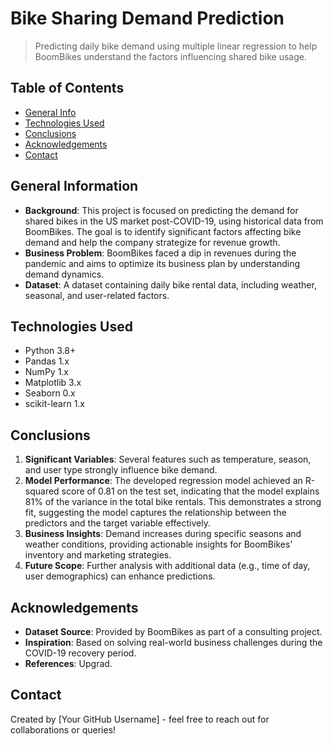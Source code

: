 
# Bike Sharing Demand Prediction

> Predicting daily bike demand using multiple linear regression to help BoomBikes understand the factors influencing shared bike usage.

## Table of Contents
* [General Info](#general-information)
* [Technologies Used](#technologies-used)
* [Conclusions](#conclusions)
* [Acknowledgements](#acknowledgements)
* [Contact](#contact)

## General Information
- **Background**: This project is focused on predicting the demand for shared bikes in the US market post-COVID-19, using historical data from BoomBikes. The goal is to identify significant factors affecting bike demand and help the company strategize for revenue growth.
- **Business Problem**: BoomBikes faced a dip in revenues during the pandemic and aims to optimize its business plan by understanding demand dynamics.
- **Dataset**: A dataset containing daily bike rental data, including weather, seasonal, and user-related factors.

## Technologies Used
- Python 3.8+
- Pandas 1.x
- NumPy 1.x
- Matplotlib 3.x
- Seaborn 0.x
- scikit-learn 1.x

## Conclusions
1. **Significant Variables**: Several features such as temperature, season, and user type strongly influence bike demand.
2. **Model Performance**: The developed regression model achieved an R-squared score of 0.81 on the test set, indicating that the model explains 81% of the variance in the total bike rentals. This demonstrates a strong fit, suggesting the model captures the relationship between the predictors and the target variable effectively.
3. **Business Insights**: Demand increases during specific seasons and weather conditions, providing actionable insights for BoomBikes' inventory and marketing strategies.
4. **Future Scope**: Further analysis with additional data (e.g., time of day, user demographics) can enhance predictions.

## Acknowledgements
- **Dataset Source**: Provided by BoomBikes as part of a consulting project.
- **Inspiration**: Based on solving real-world business challenges during the COVID-19 recovery period.
- **References**: Upgrad.

## Contact
Created by [Your GitHub Username] - feel free to reach out for collaborations or queries!
